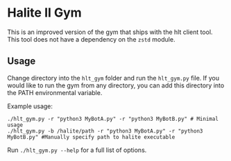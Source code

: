 # Halite II Gym

This is an improved version of the gym that ships with the hlt client tool. This tool does not have a dependency on the `zstd` module.

## Usage

Change directory into the `hlt_gym` folder and run the `hlt_gym.py` file.
If you would like to run the gym from any directory, you can add this directory into the PATH environmental variable.

Example usage:

```
./hlt_gym.py -r "python3 MyBotA.py" -r "python3 MyBotB.py" # Minimal usage
./hlt_gym.py -b /halite/path -r "python3 MyBotA.py" -r "python3 MyBotB.py" #Manually specify path to halite executable
```

Run `./hlt_gym.py --help` for a full list of options.
